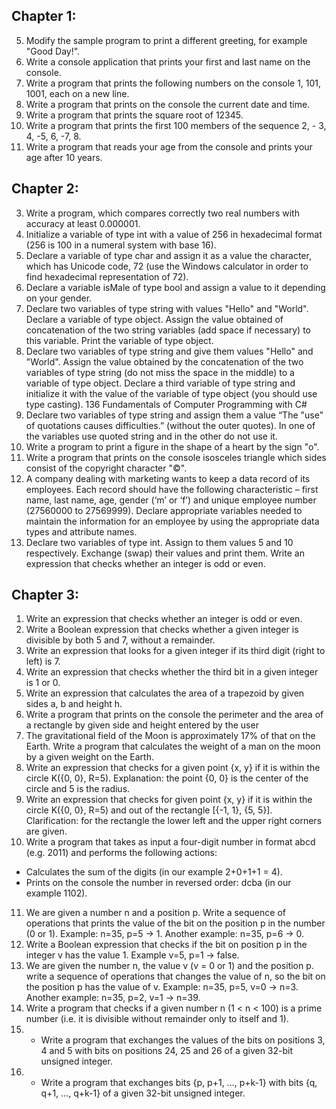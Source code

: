 ## Chapter 1: ##

5. Modify the sample program to print a different greeting, for example 
"Good Day!".
6. Write a console application that prints your first and last name on the 
console.
7. Write a program that prints the following numbers on the console 1, 
101, 1001, each on a new line.
8. Write a program that prints on the console the current date and time.
9. Write a program that prints the square root of 12345.
10. Write a program that prints the first 100 members of the sequence 2, -
3, 4, -5, 6, -7, 8.
11. Write a program that reads your age from the console and prints your 
age after 10 years.



## Chapter 2: ##

3. Write a program, which compares correctly two real numbers with 
accuracy at least 0.000001.
4. Initialize a variable of type int with a value of 256 in
hexadecimal format (256 is 100 in a numeral system with base 16).
5. Declare a variable of type char and assign it as a value the character, 
which has Unicode code, 72 (use the Windows calculator in order to find 
hexadecimal representation of 72).
6. Declare a variable isMale of type bool and assign a value to it depending 
on your gender.
7. Declare two variables of type string with values "Hello" and "World". 
Declare a variable of type object. Assign the value obtained of 
concatenation of the two string variables (add space if necessary) to this 
variable. Print the variable of type object.
8. Declare two variables of type string and give them values "Hello" and 
"World". Assign the value obtained by the concatenation of the two 
variables of type string (do not miss the space in the middle) to a 
variable of type object. Declare a third variable of type string and 
initialize it with the value of the variable of type object (you should use 
type casting).
136 Fundamentals of Computer Programming with C#
9. Declare two variables of type string and assign them a value “The 
"use" of quotations causes difficulties.” (without the outer quotes). 
In one of the variables use quoted string and in the other do not use it.
10. Write a program to print a figure in the shape of a heart by the sign "o".
11. Write a program that prints on the console isosceles triangle which 
sides consist of the copyright character "©".
12. A company dealing with marketing wants to keep a data record of its 
employees. Each record should have the following characteristic – first 
name, last name, age, gender (‘m’ or ‘f’) and unique employee number 
(27560000 to 27569999). Declare appropriate variables needed to 
maintain the information for an employee by using the appropriate data 
types and attribute names.
13. Declare two variables of type int. Assign to them values 5 and 10 
respectively. Exchange (swap) their values and print them.
Write an expression that checks whether an integer is odd or even.



## Chapter 3: ##

1. Write an expression that checks whether an integer is odd or even.
2. Write a Boolean expression that checks whether a given integer is 
divisible by both 5 and 7, without a remainder.
3. Write an expression that looks for a given integer if its third digit (right 
to left) is 7.
4. Write an expression that checks whether the third bit in a given integer 
is 1 or 0.
5. Write an expression that calculates the area of a trapezoid by given 
sides a, b and height h.
6. Write a program that prints on the console the perimeter and the area 
of a rectangle by given side and height entered by the user
7. The gravitational field of the Moon is approximately 17% of that on the 
Earth. Write a program that calculates the weight of a man on the 
moon by a given weight on the Earth.
8. Write an expression that checks for a given point {x, y} if it is within 
the circle K({0, 0}, R=5). Explanation: the point {0, 0} is the center of 
the circle and 5 is the radius.
9. Write an expression that checks for given point {x, y} if it is within the 
circle K({0, 0}, R=5) and out of the rectangle [{-1, 1}, {5, 5}]. 
Clarification: for the rectangle the lower left and the upper right corners 
are given.
10. Write a program that takes as input a four-digit number in format abcd
(e.g. 2011) and performs the following actions:
- Calculates the sum of the digits (in our example 2+0+1+1 = 4).
- Prints on the console the number in reversed order: dcba (in our 
example 1102).
11. We are given a number n and a position p. Write a sequence of 
operations that prints the value of the bit on the position p in the 
number (0 or 1). Example: n=35, p=5 -> 1. Another example: n=35, 
p=6 -> 0.
12. Write a Boolean expression that checks if the bit on position p in the 
integer v has the value 1. Example v=5, p=1 -> false.
13. We are given the number n, the value v (v = 0 or 1) and the position p. 
write a sequence of operations that changes the value of n, so the bit on 
the position p has the value of v. Example: n=35, p=5, v=0 -> n=3. 
Another example: n=35, p=2, v=1 -> n=39.
14. Write a program that checks if a given number n (1 < n < 100) is a 
prime number (i.e. it is divisible without remainder only to itself and 1).
15. * Write a program that exchanges the values of the bits on positions 
3, 4 and 5 with bits on positions 24, 25 and 26 of a given 32-bit unsigned 
integer.
16. * Write a program that exchanges bits {p, p+1, …, p+k-1} with bits {q, 
q+1, …, q+k-1} of a given 32-bit unsigned integer.
